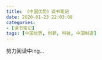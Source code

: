 ```yaml
---
title: 《中国优势》读书笔记
date: 2020-01-23 22:03:08
categories:
- [读书笔记]
tags: [中国优势, 创新, 科技, 中国制造]
---
```

努力阅读中ing...
